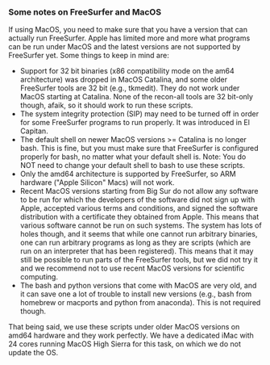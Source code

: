 ### Some notes on FreeSurfer and MacOS

If using MacOS, you need to make sure that you have a version that can actually run FreeSurfer. Apple has limited more and more what programs can be run under MacOS and the latest versions are not supported by FreeSurfer yet. Some things to keep in mind are:

* Support for 32 bit binaries (x86 compatibility mode on the am64 architecture) was dropped in MacOS Catalina, and some older FreeSurfer tools are 32 bit (e.g., tkmedit). They do not work under MacOS starting at Catalina. None of the recon-all tools are 32 bit-only though, afaik, so it should work to run these scripts.
* The system integrity protection (SIP) may need to be turned off in order for some FreeSurfer programs to run properly. It was introduced in El Capitan. 
* The default shell on newer MacOS versions >= Catalina is no longer bash. This is fine, but you must make sure that FreeSurfer is configured properly for bash, no matter what your default shell is. Note: You do NOT need to change your default shell to bash to use these scripts.
* Only the amd64 architecture is supported by FreeSurfer, so ARM hardware ("Apple Silicon" Macs) will not work.
* Recent MacOS versions starting from Big Sur do not allow any software to be run for which the developers of the software did not sign up with Apple, accepted various terms and conditions, and signed the software distribution with a certificate they obtained from Apple. This means that various software cannot be run on such systems. The system has lots of holes though, and it seems that while one cannot run arbitrary binaries, one can run arbitrary programs as long as they are scripts (which are run on an interpreter that has been registered). This means that it may still be possible to run parts of the FreeSurfer tools, but we did not try it and we recommend not to use recent MacOS versions for scientific computing.
* The bash and python versions that come with MacOS are very old, and it can save one a lot of trouble to install new versions (e.g., bash from homebrew or macports and python from anaconda). This is not required though.

That being said, we use these scripts under older MacOS versions on amd64 hardware and they work perfectly. We have a dedicated iMac with 24 cores running MacOS High Sierra for this task, on which we do not update the OS.
